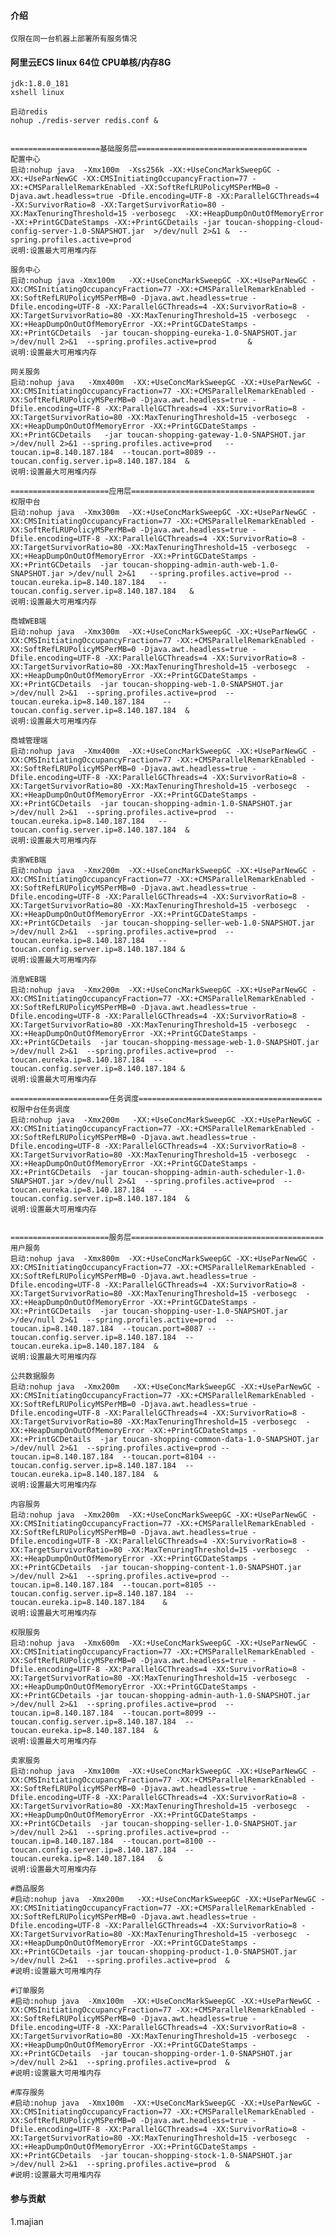 #### 介绍
    仅限在同一台机器上部署所有服务情况

#### 阿里云ECS linux 64位 CPU单核/内存8G

    jdk:1.8.0_181
    xshell linux
    
    启动redis
    nohup ./redis-server redis.conf &

    
    ====================基础服务层======================================
    配置中心
    启动:nohup java  -Xmx100m  -Xss256k -XX:+UseConcMarkSweepGC -XX:+UseParNewGC -XX:CMSInitiatingOccupancyFraction=77 -XX:+CMSParallelRemarkEnabled -XX:SoftRefLRUPolicyMSPerMB=0 -Djava.awt.headless=true -Dfile.encoding=UTF-8 -XX:ParallelGCThreads=4 -XX:SurvivorRatio=8 -XX:TargetSurvivorRatio=80 -XX:MaxTenuringThreshold=15 -verbosegc  -XX:+HeapDumpOnOutOfMemoryError -XX:+PrintGCDateStamps -XX:+PrintGCDetails -jar toucan-shopping-cloud-config-server-1.0-SNAPSHOT.jar  >/dev/null 2>&1 &  --spring.profiles.active=prod
    说明:设置最大可用堆内存
    
    服务中心
    启动:nohup java -Xmx100m   -XX:+UseConcMarkSweepGC -XX:+UseParNewGC -XX:CMSInitiatingOccupancyFraction=77 -XX:+CMSParallelRemarkEnabled -XX:SoftRefLRUPolicyMSPerMB=0 -Djava.awt.headless=true -Dfile.encoding=UTF-8 -XX:ParallelGCThreads=4 -XX:SurvivorRatio=8 -XX:TargetSurvivorRatio=80 -XX:MaxTenuringThreshold=15 -verbosegc  -XX:+HeapDumpOnOutOfMemoryError -XX:+PrintGCDateStamps -XX:+PrintGCDetails  -jar toucan-shopping-eureka-1.0-SNAPSHOT.jar >/dev/null 2>&1  --spring.profiles.active=prod       &
    说明:设置最大可用堆内存
    
    网关服务
    启动:nohup java   -Xmx400m  -XX:+UseConcMarkSweepGC -XX:+UseParNewGC -XX:CMSInitiatingOccupancyFraction=77 -XX:+CMSParallelRemarkEnabled -XX:SoftRefLRUPolicyMSPerMB=0 -Djava.awt.headless=true -Dfile.encoding=UTF-8 -XX:ParallelGCThreads=4 -XX:SurvivorRatio=8 -XX:TargetSurvivorRatio=80 -XX:MaxTenuringThreshold=15 -verbosegc  -XX:+HeapDumpOnOutOfMemoryError -XX:+PrintGCDateStamps -XX:+PrintGCDetails   -jar toucan-shopping-gateway-1.0-SNAPSHOT.jar  >/dev/null 2>&1 --spring.profiles.active=prod   --toucan.ip=8.140.187.184  --toucan.port=8089 --toucan.config.server.ip=8.140.187.184  &
    说明:设置最大可用堆内存
    
    ======================应用层=========================================
    权限中台
    启动:nohup java  -Xmx300m  -XX:+UseConcMarkSweepGC -XX:+UseParNewGC -XX:CMSInitiatingOccupancyFraction=77 -XX:+CMSParallelRemarkEnabled -XX:SoftRefLRUPolicyMSPerMB=0 -Djava.awt.headless=true -Dfile.encoding=UTF-8 -XX:ParallelGCThreads=4 -XX:SurvivorRatio=8 -XX:TargetSurvivorRatio=80 -XX:MaxTenuringThreshold=15 -verbosegc  -XX:+HeapDumpOnOutOfMemoryError -XX:+PrintGCDateStamps -XX:+PrintGCDetails  -jar toucan-shopping-admin-auth-web-1.0-SNAPSHOT.jar >/dev/null 2>&1   --spring.profiles.active=prod --toucan.eureka.ip=8.140.187.184   --toucan.config.server.ip=8.140.187.184   &
    说明:设置最大可用堆内存
    
    商城WEB端
    启动:nohup java  -Xmx300m  -XX:+UseConcMarkSweepGC -XX:+UseParNewGC -XX:CMSInitiatingOccupancyFraction=77 -XX:+CMSParallelRemarkEnabled -XX:SoftRefLRUPolicyMSPerMB=0 -Djava.awt.headless=true -Dfile.encoding=UTF-8 -XX:ParallelGCThreads=4 -XX:SurvivorRatio=8 -XX:TargetSurvivorRatio=80 -XX:MaxTenuringThreshold=15 -verbosegc  -XX:+HeapDumpOnOutOfMemoryError -XX:+PrintGCDateStamps -XX:+PrintGCDetails  -jar toucan-shopping-web-1.0-SNAPSHOT.jar >/dev/null 2>&1  --spring.profiles.active=prod  --toucan.eureka.ip=8.140.187.184    --toucan.config.server.ip=8.140.187.184  &
    说明:设置最大可用堆内存
    
    商城管理端
    启动:nohup java  -Xmx400m  -XX:+UseConcMarkSweepGC -XX:+UseParNewGC -XX:CMSInitiatingOccupancyFraction=77 -XX:+CMSParallelRemarkEnabled -XX:SoftRefLRUPolicyMSPerMB=0 -Djava.awt.headless=true -Dfile.encoding=UTF-8 -XX:ParallelGCThreads=4 -XX:SurvivorRatio=8 -XX:TargetSurvivorRatio=80 -XX:MaxTenuringThreshold=15 -verbosegc  -XX:+HeapDumpOnOutOfMemoryError -XX:+PrintGCDateStamps -XX:+PrintGCDetails  -jar toucan-shopping-admin-1.0-SNAPSHOT.jar >/dev/null 2>&1  --spring.profiles.active=prod  --toucan.eureka.ip=8.140.187.184   --toucan.config.server.ip=8.140.187.184  &
    说明:设置最大可用堆内存
    
    卖家WEB端
    启动:nohup java  -Xmx200m  -XX:+UseConcMarkSweepGC -XX:+UseParNewGC -XX:CMSInitiatingOccupancyFraction=77 -XX:+CMSParallelRemarkEnabled -XX:SoftRefLRUPolicyMSPerMB=0 -Djava.awt.headless=true -Dfile.encoding=UTF-8 -XX:ParallelGCThreads=4 -XX:SurvivorRatio=8 -XX:TargetSurvivorRatio=80 -XX:MaxTenuringThreshold=15 -verbosegc  -XX:+HeapDumpOnOutOfMemoryError -XX:+PrintGCDateStamps -XX:+PrintGCDetails  -jar toucan-shopping-seller-web-1.0-SNAPSHOT.jar >/dev/null 2>&1  --spring.profiles.active=prod  --toucan.eureka.ip=8.140.187.184   --toucan.config.server.ip=8.140.187.184 &
    说明:设置最大可用堆内存
    
    消息WEB端
    启动:nohup java  -Xmx200m  -XX:+UseConcMarkSweepGC -XX:+UseParNewGC -XX:CMSInitiatingOccupancyFraction=77 -XX:+CMSParallelRemarkEnabled -XX:SoftRefLRUPolicyMSPerMB=0 -Djava.awt.headless=true -Dfile.encoding=UTF-8 -XX:ParallelGCThreads=4 -XX:SurvivorRatio=8 -XX:TargetSurvivorRatio=80 -XX:MaxTenuringThreshold=15 -verbosegc  -XX:+HeapDumpOnOutOfMemoryError -XX:+PrintGCDateStamps -XX:+PrintGCDetails  -jar toucan-shopping-message-web-1.0-SNAPSHOT.jar  >/dev/null 2>&1  --spring.profiles.active=prod  --toucan.eureka.ip=8.140.187.184  --toucan.config.server.ip=8.140.187.184 &
    说明:设置最大可用堆内存
    
    ======================任务调度=========================================
    权限中台任务调度
    启动:nohup java  -Xmx200m   -XX:+UseConcMarkSweepGC -XX:+UseParNewGC -XX:CMSInitiatingOccupancyFraction=77 -XX:+CMSParallelRemarkEnabled -XX:SoftRefLRUPolicyMSPerMB=0 -Djava.awt.headless=true -Dfile.encoding=UTF-8 -XX:ParallelGCThreads=4 -XX:SurvivorRatio=8 -XX:TargetSurvivorRatio=80 -XX:MaxTenuringThreshold=15 -verbosegc  -XX:+HeapDumpOnOutOfMemoryError -XX:+PrintGCDateStamps -XX:+PrintGCDetails  -jar toucan-shopping-admin-auth-scheduler-1.0-SNAPSHOT.jar >/dev/null 2>&1  --spring.profiles.active=prod  --toucan.eureka.ip=8.140.187.184  --toucan.config.server.ip=8.140.187.184  &
    说明:设置最大可用堆内存
    
    
    ======================服务层===========================================
    用户服务
    启动:nohup java  -Xmx800m  -XX:+UseConcMarkSweepGC -XX:+UseParNewGC -XX:CMSInitiatingOccupancyFraction=77 -XX:+CMSParallelRemarkEnabled -XX:SoftRefLRUPolicyMSPerMB=0 -Djava.awt.headless=true -Dfile.encoding=UTF-8 -XX:ParallelGCThreads=4 -XX:SurvivorRatio=8 -XX:TargetSurvivorRatio=80 -XX:MaxTenuringThreshold=15 -verbosegc  -XX:+HeapDumpOnOutOfMemoryError -XX:+PrintGCDateStamps -XX:+PrintGCDetails  -jar toucan-shopping-user-1.0-SNAPSHOT.jar >/dev/null 2>&1  --spring.profiles.active=prod  --toucan.ip=8.140.187.184  --toucan.port=8087 --toucan.config.server.ip=8.140.187.184  --toucan.eureka.ip=8.140.187.184  &
    说明:设置最大可用堆内存
    
    公共数据服务
    启动:nohup java  -Xmx200m   -XX:+UseConcMarkSweepGC -XX:+UseParNewGC -XX:CMSInitiatingOccupancyFraction=77 -XX:+CMSParallelRemarkEnabled -XX:SoftRefLRUPolicyMSPerMB=0 -Djava.awt.headless=true -Dfile.encoding=UTF-8 -XX:ParallelGCThreads=4 -XX:SurvivorRatio=8 -XX:TargetSurvivorRatio=80 -XX:MaxTenuringThreshold=15 -verbosegc  -XX:+HeapDumpOnOutOfMemoryError -XX:+PrintGCDateStamps -XX:+PrintGCDetails  -jar toucan-shopping-common-data-1.0-SNAPSHOT.jar >/dev/null 2>&1  --spring.profiles.active=prod --toucan.ip=8.140.187.184  --toucan.port=8104 --toucan.config.server.ip=8.140.187.184  --toucan.eureka.ip=8.140.187.184  &
    说明:设置最大可用堆内存
    
    内容服务
    启动:nohup java  -Xmx200m  -XX:+UseConcMarkSweepGC -XX:+UseParNewGC -XX:CMSInitiatingOccupancyFraction=77 -XX:+CMSParallelRemarkEnabled -XX:SoftRefLRUPolicyMSPerMB=0 -Djava.awt.headless=true -Dfile.encoding=UTF-8 -XX:ParallelGCThreads=4 -XX:SurvivorRatio=8 -XX:TargetSurvivorRatio=80 -XX:MaxTenuringThreshold=15 -verbosegc  -XX:+HeapDumpOnOutOfMemoryError -XX:+PrintGCDateStamps -XX:+PrintGCDetails  -jar toucan-shopping-content-1.0-SNAPSHOT.jar >/dev/null 2>&1  --spring.profiles.active=prod --toucan.ip=8.140.187.184  --toucan.port=8105 --toucan.config.server.ip=8.140.187.184  --toucan.eureka.ip=8.140.187.184    &
    说明:设置最大可用堆内存
    
    权限服务
    启动:nohup java  -Xmx600m  -XX:+UseConcMarkSweepGC -XX:+UseParNewGC -XX:CMSInitiatingOccupancyFraction=77 -XX:+CMSParallelRemarkEnabled -XX:SoftRefLRUPolicyMSPerMB=0 -Djava.awt.headless=true -Dfile.encoding=UTF-8 -XX:ParallelGCThreads=4 -XX:SurvivorRatio=8 -XX:TargetSurvivorRatio=80 -XX:MaxTenuringThreshold=15 -verbosegc  -XX:+HeapDumpOnOutOfMemoryError -XX:+PrintGCDateStamps -XX:+PrintGCDetails -jar toucan-shopping-admin-auth-1.0-SNAPSHOT.jar >/dev/null 2>&1  --spring.profiles.active=prod  --toucan.ip=8.140.187.184  --toucan.port=8099 --toucan.config.server.ip=8.140.187.184  --toucan.eureka.ip=8.140.187.184  &
    说明:设置最大可用堆内存
    
    卖家服务
    启动:nohup java  -Xmx100m  -XX:+UseConcMarkSweepGC -XX:+UseParNewGC -XX:CMSInitiatingOccupancyFraction=77 -XX:+CMSParallelRemarkEnabled -XX:SoftRefLRUPolicyMSPerMB=0 -Djava.awt.headless=true -Dfile.encoding=UTF-8 -XX:ParallelGCThreads=4 -XX:SurvivorRatio=8 -XX:TargetSurvivorRatio=80 -XX:MaxTenuringThreshold=15 -verbosegc  -XX:+HeapDumpOnOutOfMemoryError -XX:+PrintGCDateStamps -XX:+PrintGCDetails  -jar toucan-shopping-seller-1.0-SNAPSHOT.jar >/dev/null 2>&1  --spring.profiles.active=prod --toucan.ip=8.140.187.184  --toucan.port=8100 --toucan.config.server.ip=8.140.187.184  --toucan.eureka.ip=8.140.187.184   &
    说明:设置最大可用堆内存
    
    #商品服务
    #启动:nohup java  -Xmx200m   -XX:+UseConcMarkSweepGC -XX:+UseParNewGC -XX:CMSInitiatingOccupancyFraction=77 -XX:+CMSParallelRemarkEnabled -XX:SoftRefLRUPolicyMSPerMB=0 -Djava.awt.headless=true -Dfile.encoding=UTF-8 -XX:ParallelGCThreads=4 -XX:SurvivorRatio=8 -XX:TargetSurvivorRatio=80 -XX:MaxTenuringThreshold=15 -verbosegc  -XX:+HeapDumpOnOutOfMemoryError -XX:+PrintGCDateStamps -XX:+PrintGCDetails -jar toucan-shopping-product-1.0-SNAPSHOT.jar >/dev/null 2>&1  --spring.profiles.active=prod  &
    #说明:设置最大可用堆内存
    
    #订单服务
    #启动:nohup java  -Xmx100m  -XX:+UseConcMarkSweepGC -XX:+UseParNewGC -XX:CMSInitiatingOccupancyFraction=77 -XX:+CMSParallelRemarkEnabled -XX:SoftRefLRUPolicyMSPerMB=0 -Djava.awt.headless=true -Dfile.encoding=UTF-8 -XX:ParallelGCThreads=4 -XX:SurvivorRatio=8 -XX:TargetSurvivorRatio=80 -XX:MaxTenuringThreshold=15 -verbosegc  -XX:+HeapDumpOnOutOfMemoryError -XX:+PrintGCDateStamps -XX:+PrintGCDetails  -jar toucan-shopping-order-1.0-SNAPSHOT.jar >/dev/null 2>&1  --spring.profiles.active=prod  &
    #说明:设置最大可用堆内存
    
    #库存服务
    #启动:nohup java  -Xmx100m  -XX:+UseConcMarkSweepGC -XX:+UseParNewGC -XX:CMSInitiatingOccupancyFraction=77 -XX:+CMSParallelRemarkEnabled -XX:SoftRefLRUPolicyMSPerMB=0 -Djava.awt.headless=true -Dfile.encoding=UTF-8 -XX:ParallelGCThreads=4 -XX:SurvivorRatio=8 -XX:TargetSurvivorRatio=80 -XX:MaxTenuringThreshold=15 -verbosegc  -XX:+HeapDumpOnOutOfMemoryError -XX:+PrintGCDateStamps -XX:+PrintGCDetails  -jar toucan-shopping-stock-1.0-SNAPSHOT.jar  >/dev/null 2>&1  --spring.profiles.active=prod  &
    #说明:设置最大可用堆内存
    
    
    
    
#### 参与贡献
1.majian

